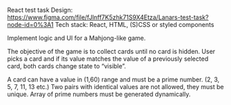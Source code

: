 React test task
Design: https://www.figma.com/file/fJlnff7K5zhk71S9X4Etza/Lanars-test-task?node-id=0%3A1
Tech stack: React, HTML, (S)CSS or styled components


Implement logic and UI for a Mahjong-like game.

The objective of the game is to collect cards until no card is hidden.  User picks a card and if its value matches the value of a previously selected card, both cards change state to “visible”.

A card can have a value in (1,60) range and must be a prime number. (2, 3, 5, 7, 11, 13 etc.)
Two pairs with identical values are not allowed, they must be unique. Array of prime numbers must be generated dynamically.
